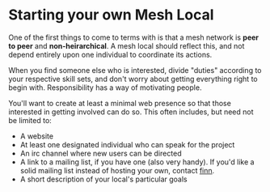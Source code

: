 # Starting your own Mesh Local

One of the first things to come to terms with is that a mesh network is **peer to peer** and **non-heirarchical**. A mesh local should reflect this, and not depend entirely upon one individual to coordinate its actions.

When you find someone else who is interested, divide "duties" according to your respective skill sets, and don't worry about getting everything right to begin with. Responsibility has a way of motivating people.

You'll want to create at least a minimal web presence so that those interested in getting involved can do so. This often includes, but need not be limited to:

* A website
* At least one designated individual who can speak for the project
* An irc channel where new users can be directed
* A link to a mailing list, if you have one (also very handy). If you'd like a solid mailing list instead of hosting your own, contact [finn](mailto:finn@seattlemesh.net).
* A short description of your local's particular goals
